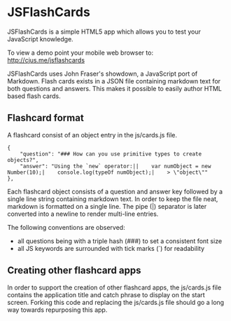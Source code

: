 # JSFlashCards

JSFlashCards is a simple HTML5 app which allows you to test your JavaScript knowledge.

To view a demo point your mobile web browser to:
http://cjus.me/jsflashcards

JSFlashCards uses John Fraser's showdown, a JavaScript port of Markdown. Flash cards exists in a JSON file containing markdown text for both questions and answers. This makes it possible to easily author HTML based flash cards.

## Flashcard format

A flashcard consist of an object entry in the js/cards.js file.

    {
        "question": "### How can you use primitive types to create objects?",
        "answer": "Using the `new` operator:||    var numObject = new Number(10);|    console.log(typeOf numObject);|    > \"object\""
    },

Each flashcard object consists of a question and answer key followed by a single line string containing markdown text.
In order to keep the file neat, markdown is formatted on a single line. The pipe (|) separator is later converted into a newline to render multi-line entries.

The following conventions are observed:

* all questions being with a triple hash (###) to set a consistent font size
* all JS keywords are surrounded with tick marks (`) for readability

## Creating other flashcard apps

In order to support the creation of other flashcard apps, the js/cards.js file contains the application title and catch phrase to display on the start screen.
Forking this code and replacing the js/cards.js file should go a long way towards repurposing this app.
